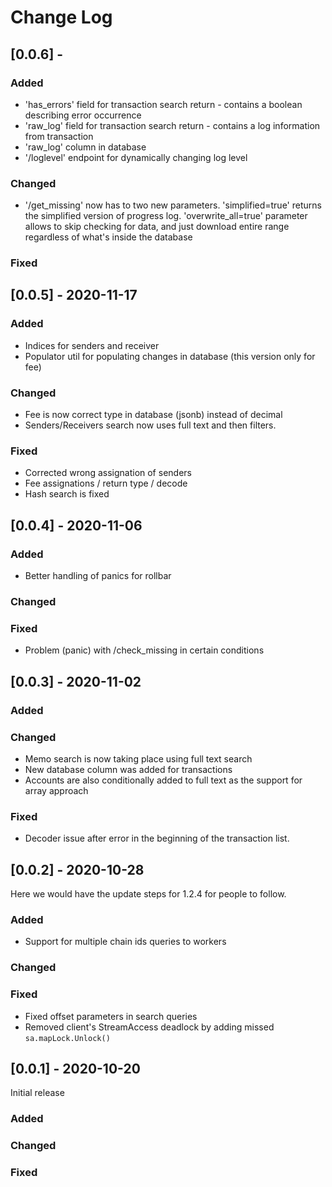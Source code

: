 # Change Log

## [0.0.6] -
### Added
- 'has_errors' field for transaction search return - contains a boolean describing error occurrence
- 'raw_log' field for transaction search return - contains a log information from transaction
- 'raw_log' column in database
- '/loglevel' endpoint for dynamically changing log level
### Changed
- '/get_missing' now has to two new parameters. 'simplified=true' returns the simplified version of progress log. 'overwrite_all=true' parameter allows to skip checking for data, and just download entire range regardless of what's inside the database
### Fixed

## [0.0.5] - 2020-11-17
### Added
- Indices for senders and receiver
- Populator util for populating changes in database (this version only for fee)
### Changed
- Fee is now correct type in database (jsonb) instead of decimal
- Senders/Receivers search now uses full text and then filters.
### Fixed
- Corrected wrong assignation of senders
- Fee assignations / return type / decode
- Hash search is fixed


## [0.0.4] - 2020-11-06

### Added
- Better handling of panics for rollbar
### Changed
### Fixed
- Problem (panic) with /check_missing in certain conditions


## [0.0.3] - 2020-11-02

### Added
### Changed
- Memo search is now taking place using full text search
- New database column was added for transactions
- Accounts are also conditionally added to full text as the support for array approach

### Fixed
- Decoder issue after error in the beginning of the transaction list.

## [0.0.2] - 2020-10-28

Here we would have the update steps for 1.2.4 for people to follow.

### Added
- Support for multiple chain ids queries to workers

### Changed
### Fixed
- Fixed offset parameters in search queries
- Removed client's StreamAccess deadlock by adding missed `sa.mapLock.Unlock()`

## [0.0.1] - 2020-10-20

Initial release

### Added
### Changed
### Fixed
